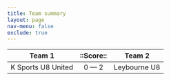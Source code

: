 ```yaml
---
title: Team summary
layout: page
nav-menu: false
exclude: true
---
```




|       Team 1       |  ::Score::  |    Team 2    |
|:------------------:|:-----------:|:------------:|
| K Sports U8 United | 0 &mdash; 2 | Leybourne U8 |

 <br /><br /><br />